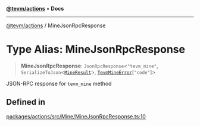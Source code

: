 [**@tevm/actions**](../README.md) • **Docs**

***

[@tevm/actions](../globals.md) / MineJsonRpcResponse

# Type Alias: MineJsonRpcResponse

> **MineJsonRpcResponse**: `JsonRpcResponse`\<`"tevm_mine"`, `SerializeToJson`\<[`MineResult`](MineResult.md)\>, [`TevmMineError`](TevmMineError.md)\[`"code"`\]\>

JSON-RPC response for `tevm_mine` method

## Defined in

[packages/actions/src/Mine/MineJsonRpcResponse.ts:10](https://github.com/evmts/tevm-monorepo/blob/main/packages/actions/src/Mine/MineJsonRpcResponse.ts#L10)
